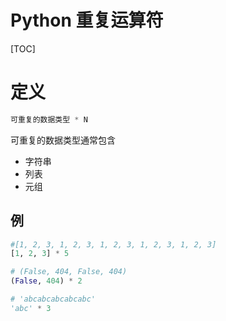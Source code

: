 # Python 重复运算符

[TOC]

# 定义

```Python
可重复的数据类型 * N
```

 可重复的数据类型通常包含

* 字符串
* 列表
* 元组

## 例

```Python
#[1, 2, 3, 1, 2, 3, 1, 2, 3, 1, 2, 3, 1, 2, 3]
[1, 2, 3] * 5

# (False, 404, False, 404)
(False, 404) * 2

# 'abcabcabcabcabc'
'abc' * 3
```

